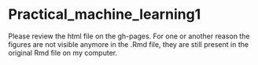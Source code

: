 # Practical_machine_learning1
Please review the html file on the gh-pages. For one or another reason the figures are not visible anymore in the .Rmd file, 
they are still present in the original Rmd file on my computer.
